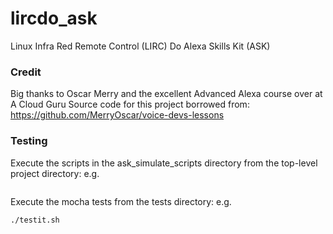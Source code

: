 # lircdo_ask
Linux Infra Red Remote Control (LIRC) Do Alexa Skills Kit (ASK)

### Credit

   Big thanks to Oscar Merry and the excellent Advanced Alexa course over at A Cloud Guru
   Source code for this project borrowed from: https://github.com/MerryOscar/voice-devs-lessons

### Testing

Execute the scripts in the ask_simulate_scripts directory from the top-level project directory: e.g.

```./ask_simulate_scripts/pair.sh
```

Execute the mocha tests from the tests directory: e.g.
```cd tests
./testit.sh
```
